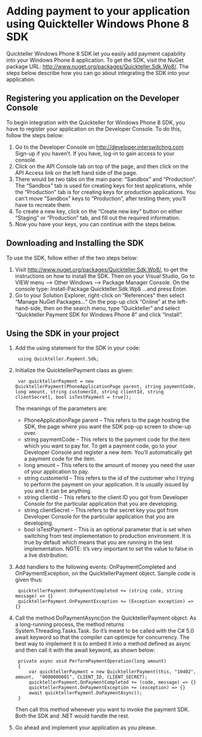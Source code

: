 Adding payment to your application using Quickteller Windows Phone 8 SDK
================================================================

Quickteller Windows Phone 8 SDK let you easily add payment capability into your Windows Phone 8 application. To get the SDK, visit the NuGet package URL: http://www.nuget.org/packages/Quickteller.Sdk.Wp8/. The steps below describe how you can go about integrating the SDK into your application.

Registering you application on the Developer Console
----------------------------------------------------

To begin integration with the Quickteller for Windows Phone 8 SDK, you have to register your application on the Developer Console. To do this, follow the steps below:

1. Go to the Developer Console on http://developer.interswitchng.com Sign-up if you haven’t. If you have, log-in to gain access to your console.
2. Click on the API Console tab on top of the page, and then click on the API Access link on the left hand side of the page.
3. There would be two tabs on the main pane: “Sandbox” and “Production”. The “Sandbox” tab is used for creating keys for test applications, while the “Production” tab is for creating keys for production applications. You can’t move “Sandbox” keys to “Production”, after testing them; you’ll have to recreate them.
4. To create a new key, click on the “Create new key” button on either “Staging” or “Production” tab, and fill out the required information.
5. Now you have your keys, you can continue with the steps below.

Downloading and Installing the SDK
----------------------------------

To use the SDK, follow either of the two steps below:

1. Visit http://www.nuget.org/packages/Quickteller.Sdk.Wp8/, to get the instructions on how to install the SDK. Then on your Visual Studio, Go to VIEW menu --> Other Windows --> Package Manager Console. On the console type: 
Install-Package Quickteller.Sdk.Wp8
…and press Enter.
2. Go to your Solution Explorer, right-click on “References” then select “Manage NuGet Packages…” On the pop-up click “Online” at the left-hand-side, then on the search menu, type “Quickteller” and select “Quickteller Payment SDK for Windows Phone 8” and click “Install”.
 

Using the SDK in your project
-----------------------------

1. Add the using statement for the SDK in your code:
	
		using Quickteller.Payment.Sdk;

2. Initialize the QuicktellerPayment class as given: 

		var quicktellerPayment = new QuicktellerPayment(PhoneApplicationPage parent, string paymentCode, long amount, string customerId, string clientId, string clientSecret[, bool isTestPayment = true]);

	The meanings of the parameters are:

	+ PhoneApplicationPage parent – This refers to the page hosting the SDK, the page where you want the SDK pop-up screen to show-up over.
	+ string paymentCode – This refers to the payment code for the item which you want to pay for. To get a payment code, go to your Developer Console and register a new item. You’ll automatically get a payment code for the item.
	+ long amount – This refers to the amount of money you need the user of your application to pay.
	+ string customerId – This refers to the id of the customer who I trying to perform the payment on your application. It is usually issued by you and it can be anything.
	+ string clientId – This refers to the client ID you got from Developer Console for the particular application that you are developing.
	+ string clientSecret – This refers to the secret key you got from Developer Console for the particular application that you are developing.
	+ bool isTestPayment – This is an optional parameter that is set when switching from test implementation to production environment. It is true by default which means that you are running in the test implementation. NOTE: it’s very important to set the value to false in a live distribution.

3. Add handlers to the following events: OnPaymentCompleted and OnPaymentException, on the QuicktellerPayment object. Sample code is given thus:

		quicktellerPayment.OnPaymentCompleted += (string code, string message) => {}
		quicktellerPayment.OnPaymentException += (Exception exception) => {}

4. Call the method DoPaymentAsync()on the QuicktellerPayment object. As a long-running process, the method returns System.Threading.Tasks.Task. So it’s meant to be called with the C# 5.0 await keyword so that the compiler can optimize for concurrency. The best way to implement it is to embed it into a method defined as async and then call it with the await keyword, as shown below:

		private async void PerformPaymentOperation(long amount)
		{
			var quicktellerPayment = new QuicktellerPayment(this, "10402", amount,  "0000000001", CLIENT_ID, CLIENT_SECRET);
			quicktellerPayment.OnPaymentCompleted += (code, message) => {}
			quicktellerPayment.OnPaymentException += (exception) => {}
			await quicktellerPayment.DoPaymentAsync();
		}

	Then call this method whenever you want to invoke the payment SDK. Both the SDK and .NET would handle the rest.

5. Go ahead and implement your application as you please.

